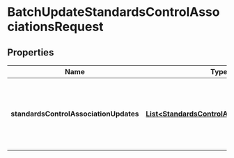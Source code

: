 

# BatchUpdateStandardsControlAssociationsRequest


## Properties

| Name | Type | Description | Notes |
|------------ | ------------- | ------------- | -------------|
|**standardsControlAssociationUpdates** | [**List&lt;StandardsControlAssociationUpdate&gt;**](StandardsControlAssociationUpdate.md) |  Updates the enablement status of a security control in a specified standard.  |  |



